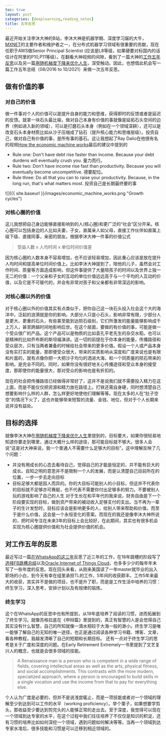 ```yaml
---
toc: true
layout: post
categories: [deeplearning,reading_notes]
title: 五年反思
---
```

最近开始关注李沐大神的B站，李沐大神是机器学期、深度学习届的大牛，[MXNET](https://www.cs.cmu.edu/~muli/file/mxnet-learning-sys.pdf)的主要作者和维护者之一，在分布式机器学习领域有很重要的贡献，现在任职于AWS做Senior Principal Scientist (应该是L8等级，如果硬要对标国内的话估计在阿里的P10,P11等级）。在翻看大神视频的间隙，看到了一篇大神的[工作五年反思](https://www.bilibili.com/read/cv11414235?spm_id_from=333.999.0.0)以及另一篇[用随机梯度下降来优化人生](https://www.bilibili.com/read/cv13335461?spm_id_from=333.999.0.0)，深受触动。因此，也想借此机会写一篇工作五年总结（08/2016 to 10/2021）来做一次五年反思。

## 做有价值的事
### 对自己的价值
做一件事对个人的价值可以是提升自身的能力和思维，获得即时的反馈或者是延迟的反馈。就拿一块石头最比喻，做对自己本身有价值的事就像是延拓石头空间的边界（例如进入新的领域），可以是打磨石头本身（例如在一个领域深耕），还可以是改变石头本身材质比如从沙子压缩成了钻石（提升核心能力和思维层级）。投资自己，做对自己有价值的事，是所有事的基石。这让我想起了Ray Dalio在他很有名的视频[How the economic machine works](https://www.youtube.com/watch?v=PHe0bXAIuk0&t=1777s)最后的建议中提到的
- Rule one: Don't have debt rise faster than income. Because your debt durdens will eventually crush you. 量力而行。
- Rule two: Don't have income rise fast than productivity. Because you will eventually become uncompetitive. 德要配位。
- Rule three: Do all that you can to raise your productivity. Because, in the long run, that's what matters most. 投资自己是长期最终要的事

![]({{ site.baseurl }}/images/economic_machine_works.png "Growth cycles")

### 对核心圈的价值
这儿我想把自己身边能够直接影响到的人(核心圈)和更广泛的“社会”区分开来。核心圈可以包括身边的人比如夫妻，子女，直属亲人如父母，直接工作伙伴如直属上级下级、直接同事，亲密的朋友。根据李沐大神一件事的价值公式
> 受益人数 x 人均时间 x 单位时间价值差 

因为核心圈的人数本身不容易增加，也不应该轻易增加，因此重心应该是放在提升人均时间和提高单位时间价值上。比如李沐大神提到了，陪他的儿子，虽然会对工作时间、质量等方面造成影响，但这件事提供了大量陪孩子的时间以及世界上独一无二的价值：一个父亲和子女的互动的单位价值远远高于与一个平均的人互动的价值，以及它是不可替代的，并会有非常对孩子和父亲都有非常深远的影响。

### 对核心圈以外的价值
对于核心圈以外的价值其实有点类似于，把你自己这一块石头投入社会这个大的海洋中，泛起的涟漪就是你的影响。大部分人只是小石头，影响非常有限，少部分人是更大、更重的石头，有些甚至能到达陨石级别，它们所激发的能量能够影响成千上万人，甚至跨越时间地影响后世。在这个层面，要做的有价值的事，可能是做一个受众很广的产品。这个产品可以是物质的比如袁孔平老先生的杂交水稻，也可以是精神的比如乔布斯的斯坦福演讲。这一切的前提在于你本身的能量，传播路径和受众层次，只有当两者兼备的时候给社会带来的更多价值。假设一个人或产品本身没有实打实的能量，那即便受众很大，带来的实质影响从深度和广度来说也是有限和片面的，就有点像你把一大把沙子均匀的洒进大海，和一个同质量的陨石带来的影响，是完全不同的。同时，如果你没有很好地关心传播途径和受众本身的接受度，那即使你的能量很大，那对受众的影响也是有折扣的。

现在的社会把传播路径已经做得非常好了，这并不是说我们就不需要投入精力在这上面，而是不能仅仅把资源和精力放在路径上。打铁还需自身硬，同时想清楚自己想要影响什么样的人群，怎么样更好地使他们理解等等。现在太多的人在“肚子空空”的情况下火了，这也许能够带来短暂的流量、金钱、地位，但对于个人长期来说并没有益处。

## 目标的选择
就像李沐大神在[用随机梯度下降来优化人生](https://www.bilibili.com/read/cv13335461?spm_id_from=333.999.0.0)里提到的，目标要大，如果你很轻易地知道你要走到哪里，通过大概什么样的途径，那可能目标就不够大。很多人会说“这是对大神来说，我一个普通人不需要什么足够大的目标”。这中理解反映了几个问题：
- 并没有用成长的心态去看待自己，觉得自己的才能是恒定的，并不能有巨大的成长。自知之明的意思并不是限制一个人的发展，而是认清楚自己目前所在的位置，一步一步去走向目标
- 目标足够大都是因人而异的。你的大目标可能别人的小目标，但这并不代表你的目标就不足够亦可赛艇，也不代表不需要你付出足够多的努力。不要被别人玩的游戏影响了自己的人生
对于生长在和平年代的我来说，财务自由是下一个阶段要实现的目标，做到资产带来的被动收入足够支付的支出。当不再为一辈子的生计发愁时，目标应该会是影响更多的人，给别人带来帮助和价值，而至于是什么价值，这会是一个永恒变化的答案。而现在的我还是像李沐大神所说的，把时间专注在未来3年的目标上会比较好，在此期间，其实也有很多机会实现为核心圈提供价值和为社会提供价值的机会。

## 对工作五年的反思
最近写过一篇[在WhatsApp的这三年](https://www.1point3acres.com/bbs/thread-775864-1-1.html)反思了近三年的工作，在18年跳槽的阶段写了[选择FB跳槽总结](https://www.1point3acres.com/bbs/thread-429180-1-1.html)以及[Oracle Internet of Things Cloud](https://www.1point3acres.com/bbs/thread-429228-1-1.html)，也多多少少的每年年末写了一些年度的反思。现在回头来看，从刚来美国读了一年master就毕业的出入职场的小白，到今天有幸在组里承担TL的工作，5年间的收获颇丰。工作5年来最大的收获，其实并不是做的项目，也不是升了职，而是是工作生活中培养的习惯：终生学习，深入思考，安排计划以及有规律的锻炼。
### 终生学习
这个在WhatsApp的反思中也有所提到，从19年底培养了阅读的习惯，进而拓展到了终生学习。就像苏格拉底在《申辩篇》里提到的，真正有智慧的人是会觉得自己其实没有什么智慧，自己的所知就像一滴水相较于大海一般的渺小。终生学习是唯一能够了解自己的无知的唯一途径，也正是通过阅读各种学习书籍、博客、文章，看各种教程，我越发清晰了自己的短期和长期目标。
还有一点对于终生学习的思考是关于广度和深度的问题。在Early Retirement Extremely一书里提到了文艺复兴人的概念，也就是会很多领域的技能。
> A Renaissance man is a person who is competent in a wide range of fields, covering intellectual areas as well as the arts, physical fitness, and social accomplishments. This contrasts with the more modern, specialized approach, where a person is encouraged to build skills in a single vocation and use the income from that to pay for everything else. 

个人认为广度是必要的，但并不是说浅尝辄止，而是一项技能或者对一个领域的理解至少到达到可以工作的水平（working proficiency）。举个栗子，如果想要学剪头，那收益至少要达到剪完头的人能够正常的走出去。至于深度，我觉得可以现在一个领域到达专家的水平，在这个过程中我们往往培养了不仅仅是知识的积淀，还有习惯的培养比如如何深挖一个领域，遇到问题如何解决等等。当再一个领域到达专家水准后，很多技能和习惯是可以迁移到相近领域的。
###
